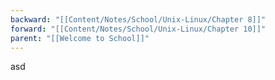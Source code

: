 ```yaml
---
backward: "[[Content/Notes/School/Unix-Linux/Chapter 8]]"
forward: "[[Content/Notes/School/Unix-Linux/Chapter 10]]"
parent: "[[Welcome to School]]"
---
```

asd